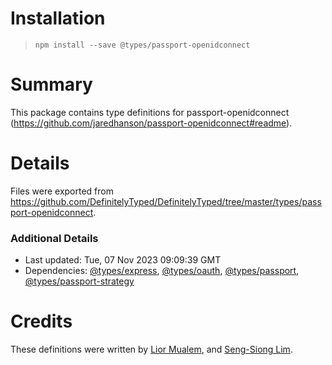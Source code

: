 # Installation
> `npm install --save @types/passport-openidconnect`

# Summary
This package contains type definitions for passport-openidconnect (https://github.com/jaredhanson/passport-openidconnect#readme).

# Details
Files were exported from https://github.com/DefinitelyTyped/DefinitelyTyped/tree/master/types/passport-openidconnect.

### Additional Details
 * Last updated: Tue, 07 Nov 2023 09:09:39 GMT
 * Dependencies: [@types/express](https://npmjs.com/package/@types/express), [@types/oauth](https://npmjs.com/package/@types/oauth), [@types/passport](https://npmjs.com/package/@types/passport), [@types/passport-strategy](https://npmjs.com/package/@types/passport-strategy)

# Credits
These definitions were written by [Lior Mualem](https://github.com/liorm), and [Seng-Siong Lim](https://github.com/seng-siong).
